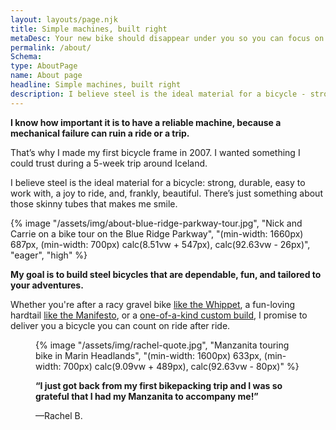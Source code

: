 ```yaml
---
layout: layouts/page.njk
title: Simple machines, built right
metaDesc: Your new bike should disappear under you so you can focus on your adventure.
permalink: /about/
Schema:
type: AboutPage
name: About page
headline: Simple machines, built right
description: I believe steel is the ideal material for a bicycle - strong, durable, easy to work with, a joy to ride, and, frankly, beautiful.
---
```


**I know how important it is to have a reliable machine, because a mechanical failure can ruin a ride or a trip.**

That’s why I made my first bicycle frame in 2007. I wanted something I could trust during a 5-week trip around Iceland.

I believe steel is the ideal material for a bicycle: strong, durable, easy to work with, a joy to ride, and, frankly, beautiful. There’s just something about those skinny tubes that makes me smile.

{% image "/assets/img/about-blue-ridge-parkway-tour.jpg", "Nick and Carrie on a bike tour on the Blue Ridge Parkway", "(min-width: 1660px) 687px, (min-width: 700px) calc(8.51vw + 547px), calc(92.63vw - 26px)", "eager", "high" %}

**My goal is to build steel bicycles that are dependable, fun, and tailored to your adventures.**

Whether you're after a racy gravel bike [like the Whippet](/bikes/whippet), a fun-loving hardtail [like the Manifesto](/bikes/manifesto), or a [one-of-a-kind custom build](/bikes/custom), I promise to deliver you a bicycle you can count on ride after ride.

<figure class="card flow">
{% image "/assets/img/rachel-quote.jpg", "Manzanita touring bike in Marin Headlands", "(min-width: 1600px) 633px, (min-width: 700px) calc(9.09vw + 489px), calc(92.63vw - 80px)" %}
<figcaption class="flow">
<p><strong>&ldquo;I just got back from my first bikepacking trip and I was so grateful that I had my Manzanita to accompany me!&rdquo;</strong></p>
<p>&mdash;Rachel B.</p>
</figcaption>
</figure>

